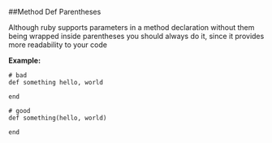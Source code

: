 ##Method Def Parentheses

Although ruby supports parameters in a method declaration without them being wrapped inside parentheses
you should always do it, since it provides more readability to your code

**Example:**

```
# bad
def something hello, world

end

# good
def something(hello, world)

end
```